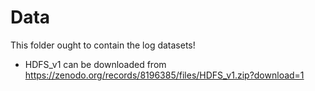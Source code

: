 # Data 

This folder ought to contain the log datasets!

- HDFS_v1 can be downloaded from https://zenodo.org/records/8196385/files/HDFS_v1.zip?download=1
